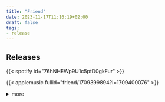```yaml
---
title: "Friend"
date: 2023-11-17T11:16:19+02:00
draft: false
tags:
- release
---
```


## Releases

{{< spotify id="76hNHEWp9U1c5ptD0gkFur" >}}

{{< applemusic fullid="friend/1709399894?i=1709400076" >}}

<details><summary>more</summary>
	{{< amazonmusic id="B0CJZDYVN5" >}}
	{{< deezer id="542158172" >}}
</details>
